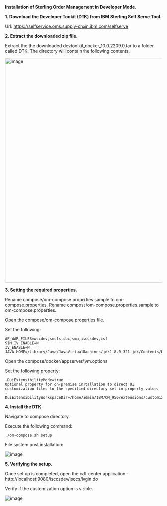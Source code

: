 **Installation of Sterling Order Management in Developer Mode.**

**1. Download the Developer Tookit (DTK) from IBM Sterling Self Serve Tool.**

Url: https://selfservice.oms.supply-chain.ibm.com/selfserve

**2. Extract the downloaded zip file.**

Extract the the downloaded devtoolkit_docker_10.0.2209.0.tar to a folder called DTK. The directory will contain the following contents.

<img width="721" alt="image" src="https://user-images.githubusercontent.com/93929892/205557005-006e3124-3605-493c-8407-a081940115fc.png">

**3. Setting the required properties.**

Rename compose/om-compose.properties.sample to om-compose.properties.
Rename compose/om-compose.properties.sample to om-compose.properties.

Open the compose/om-compose.properties file.

Set the following:
```PROP
AP_WAR_FILES=wscdev,smcfs,sbc,sma,isccsdev,isf
SIM_IV_ENABLE=N
IV_ENABLE=N
JAVA_HOME=/Library/Java/JavaVirtualMachines/jdk1.8.0_321.jdk/Contents/Home
```

Open the compose/docker/appserver/jvm.options

Set the following property:
```PROP
-DuiExtensibilityMode=true
Optional property for on-premise installation to direct UI customization files to the specified directory set in property value. 
-DuiExtensibilityWorkspaceDir=/home/admin/IBM/OM_950/extensions/customization 
```

**4. Install the DTK**

Navigate to compose directory.

Execute the following command:

```CMD
./om-compose.sh setup
```
File system post installation:

![image](https://user-images.githubusercontent.com/93929892/205564249-8b5c0544-a1c0-4b99-acf6-0e184f500c2d.png)


**5. Verifying the setup.**

Once set up is completed, open the call-center application - http://localhost:9080/isccsdev/isccs/login.do

Verify if the customization option is visible.

![image](https://user-images.githubusercontent.com/93929892/205563366-fc72e152-e91e-4bb4-a5e3-b93780922e5d.png)
